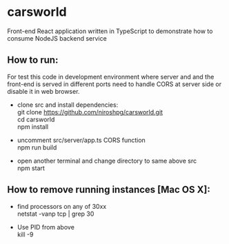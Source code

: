 # carsworld
Front-end React application written in TypeScript to demonstrate how to consume NodeJS backend service

How to run:
----------
For test this code in development environment where server and and the front-end
is served in different ports need to handle CORS at server side or disable it in
web browser.
- clone src and install dependencies:  
  git clone https://github.com/niroshpg/carsworld.git  
  cd carsworld  
  npm install  

- uncomment src/server/app.ts CORS function  
  npm run build

- open another terminal and change directory to same above src  
  npm start


How to remove running instances [Mac OS X]:
------------------------------------------
- find processors on any of 30xx  
netstat -vanp tcp | grep 30

- Use PID  from above  
kill -9 <PID>
